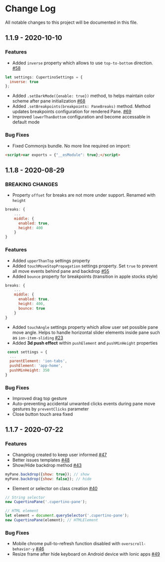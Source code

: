 
# Change Log
All notable changes to this project will be documented in this file.

## 1.1.9 - 2020-10-10

### Features
- Added `inverse` property which allows to use `top-to-bottom` direction. [#58](https://github.com/roman-rr/cupertino-pane/issues/58)
```javascript
let settings: CupertinoSettings = { 
  inverse: true
};
```
- Added `.setDarkMode({enable: true})` method, to helps maintain color scheme after pane initialization [#68](https://github.com/roman-rr/cupertino-pane/issues/68)
- Added `.setBreakpoints(breakpoints: PaneBreaks)` method. Method updates breakpoints configuration for rendered Pane. [#69](https://github.com/roman-rr/cupertino-pane/issues/69)
- Improved `lowerThanBottom` configuration and become accessable in default mode

### Bug Fixes
- Fixed Commonjs bundle. No more line required on import:
```html
<script>var exports = {"__esModule": true};</script>
```

## 1.1.8 - 2020-08-29

### BREAKING CHANGES
- Property `offset` for breaks are not more under support. Renamed with `height`
```javascript
breaks: {
    ...
    middle: {
      enabled: true,
      height: 400
    }
}
```

### Features
- Added `upperThanTop` settings property
- Added `touchMoveStopPropagation` settings property. Set `true` to prevent all move events behind pane and backdrop [#55](https://github.com/roman-rr/cupertino-pane/issues/55)
- Added `bounce` property for breakpoints (transition in apple stocks style)
```javascript
breaks: {
    ...
    middle: {
      enabled: true,
      height: 400,
      bounce: true
    }
}
```
- Added `touchAngle` settings property which allow user set possible pane move angle. Helps to handle horizontal slider elements inside pane such as `ion-item-sliding` [#23](https://github.com/roman-rr/cupertino-pane/issues/23)
- Added **3d push effect** within `pushElement` and `pushMinHeight` properties
```javascript
 const settings = {
  ...
  parentElement: 'ion-tabs',
  pushElement: 'app-home',
  pushMinHeight: 350
}
```

### Bug Fixes
- Improved drag top gesture
- Auto-preventing accidental unwanted clicks events during pane move gestures by `preventClicks` parameter
- Close button touch area fixed

## 1.1.7 - 2020-07-22
 
### Features
- Changelog created to keep user informed [#47](https://github.com/roman-rr/cupertino-pane/issues/47)
- Better issues templates [#48](https://github.com/roman-rr/cupertino-pane/pull/48)
- Show/Hide backdrop method [#43](https://github.com/roman-rr/cupertino-pane/pull/43)
```javascript
myPane.backdrop({show: true}); // show
myPane.backdrop({show: false}); // hide
```
- Element or selector on class creation [#40](https://github.com/roman-rr/cupertino-pane/pull/40)
```javascript
// String selector
new CupertinoPane('.cupertino-pane');

// HTML element
let element = document.querySelector('.cupertino-pane');
new CupertinoPane(element); // HTMLElement
```

### Bug Fixes
- Mobile chrome pull-to-refresh function disabled with `overscroll-behavior-y` [#46](https://github.com/roman-rr/cupertino-pane/issues/46)
- Resize frame after hide keyboard on Android device with Ionic apps [#49](https://github.com/roman-rr/cupertino-pane/issues/49)
